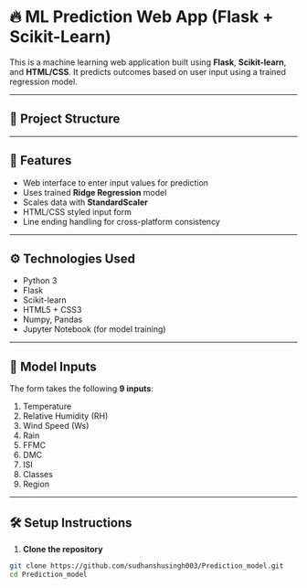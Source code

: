 # 🔥 ML Prediction Web App (Flask + Scikit-Learn)

This is a machine learning web application built using **Flask**, **Scikit-learn**, and **HTML/CSS**. It predicts outcomes based on user input using a trained regression model.

---

## 📁 Project Structure

---

## 🚀 Features

- Web interface to enter input values for prediction
- Uses trained **Ridge Regression** model
- Scales data with **StandardScaler**
- HTML/CSS styled input form
- Line ending handling for cross-platform consistency

---

## ⚙️ Technologies Used

- Python 3
- Flask
- Scikit-learn
- HTML5 + CSS3
- Numpy, Pandas
- Jupyter Notebook (for model training)

---

## 🧠 Model Inputs

The form takes the following **9 inputs**:

1. Temperature
2. Relative Humidity (RH)
3. Wind Speed (Ws)
4. Rain
5. FFMC
6. DMC
7. ISI
8. Classes
9. Region

---

## 🛠️ Setup Instructions

1. **Clone the repository**
```bash
git clone https://github.com/sudhanshusingh003/Prediction_model.git
cd Prediction_model
